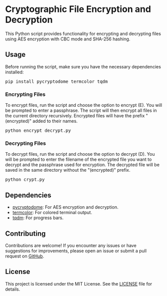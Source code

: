 <h1>Cryptographic File Encryption and Decryption</h1>

<p>This Python script provides functionality for encrypting and decrypting files using AES encryption with CBC mode and SHA-256 hashing.</p>

<h2>Usage</h2>

<p>Before running the script, make sure you have the necessary dependencies installed:</p>

<pre>
pip install pycryptodome termcolor tqdm
</pre>

<h3>Encrypting Files</h3>

<p>To encrypt files, run the script and choose the option to encrypt (E). You will be prompted to enter a passphrase. The script will then encrypt all files in the current directory recursively. Encrypted files will have the prefix "(encrypted)" added to their names.</p>

<pre>
python encrypt_decrypt.py
</pre>

<h3>Decrypting Files</h3>

<p>To decrypt files, run the script and choose the option to decrypt (D). You will be prompted to enter the filename of the encrypted file you want to decrypt and the passphrase used for encryption. The decrypted file will be saved in the same directory without the "(encrypted)" prefix.</p>

<pre>
python crypt.py
</pre>

<h2>Dependencies</h2>

<ul>
  <li><a href="https://github.com/Legrandin/pycryptodome">pycryptodome</a>: For AES encryption and decryption.</li>
  <li><a href="https://github.com/kennethreitz/termcolor">termcolor</a>: For colored terminal output.</li>
  <li><a href="https://github.com/tqdm/tqdm">tqdm</a>: For progress bars.</li>
</ul>

<h2>Contributing</h2>

<p>Contributions are welcome! If you encounter any issues or have suggestions for improvements, please open an issue or submit a pull request on <a href="https://github.com/IlyVoid/Diabolical-scripting-piscine-">GitHub</a>.</p>

<h2>License</h2>

<p>This project is licensed under the MIT License. See the <a href="LICENSE">LICENSE</a> file for details.</p>

